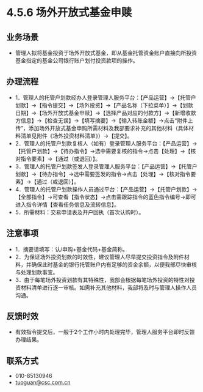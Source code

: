 # 4.5.6 场外开放式基金申赎
## <i class="hicon lb1"></i>业务场景
- 管理人拟将基金投资于场外开放式基金，即从基金托管资金账户直接向所投资基金指定的基金公司银行账户划付投资款项的操作。

## <i class="hicon lb2"></i>办理流程
- 1．管理人的托管户划款经办人登录管理人服务平台：【产品运营】->【托管户划款】->【指令提交】->【场外投资】->【产品名称（下拉菜单）】->【划款日期】->【场外开放式基金申赎】->【选择产品对应的付款方】->【新增收款方信息】->【检查无误】->【填写摘要】->【输入转账金额】->点击“附件上传”，添加场外开放式基金申购所需材料及我部要求补充的其他材料（具体材料清单见附件《场外投资材料清单》）->【提交】。
- 2．管理人的托管户划款复核人（如有）登录管理人服务平台：【产品运营】->【托管户划款】->【待办指令】->选中需要复核的指令->点击【处理】->【核对指令要素】->【通过（或退回）】。
- 3．管理人的托管户划款签发人登录管理人服务平台：【产品运营】->【托管户划款】->【待办指令】->选中需要签发的指令->点击【处理】->【核对指令要素】->【通过（或退回）】。
- 4．管理人的托管户划款操作人员通过平台：【产品运营】->【托管户划款】->【全部指令】->可查看【指令状态】->点击需跟踪指令的蓝色指令编号->即可进入指令详情【查看任务信息及流转信息】。
- 5．所需材料：交易申请表及开户回执（首次认购时）。

## <i class="hicon lb3"></i>注意事项
- 1．摘要请填写：认/申购+基金代码+基金简称。
- 2．为保证场外投资划款的时效性，建议管理人尽早提交投资指令及附件材料，并确保此时基金的银行托管账户内有足够的资金余额，以便我部尽快审核与处理划款事宜。
- 3．由于每笔场外投资划款有其特殊性，我部会根据每笔场外投资的特性对投资材料清单进行逐一审核。如需补充其他材料，我部将及时与管理人操作人员沟通。

## <i class="hicon lb4"></i>反馈时效
- 有效指令提交后，一般于2个工作小时内处理完毕，管理人服务平台即时反馈办理结果。

## <i class="hicon lb5"></i>联系方式
- 010-85130946
- tuoguan@csc.com.cn
